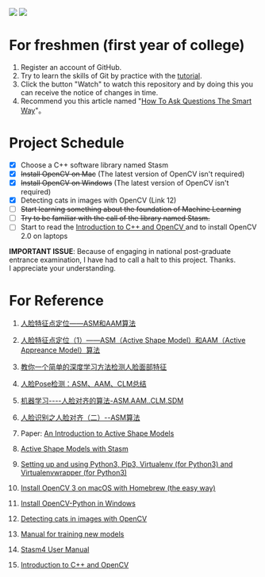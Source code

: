 ![](https://img.shields.io/badge/Author-Sunset%20Wan-blue.svg) ![](https://img.shields.io/badge/Status-Halt-red.svg)
# For freshmen (first year of college)
1. Register an account of GitHub.
2. Try to learn the skills of Git by practice with the [tutorial](https://www.liaoxuefeng.com/wiki/0013739516305929606dd18361248578c67b8067c8c017b000).
3. Click the button "Watch" to watch this repository and by doing this you can receive the notice of changes in time.
4. Recommend you this article named "[How To Ask Questions The Smart Way](https://github.com/ryanhanwu/How-To-Ask-Questions-The-Smart-Way)"。


# Project Schedule
- [x] Choose a C++ software library named Stasm
- [x] ~~Install OpenCV on Mac~~ (The latest version of OpenCV isn't required)
- [x] ~~Install OpenCV on Windows~~ (The latest version of OpenCV isn't required)
- [x] Detecting cats in images with OpenCV (Link 12)
- [ ] ~~Start learning something about the foundation of Machine Learning~~
- [ ] ~~Try to be familiar with the call of the library named Stasm.~~
- [ ] Start to read the [Introduction to C++ and OpenCV ](./Introduction_to_c++_and_opencv.pdf) and to install OpenCV 2.0 on laptops

**IMPORTANT ISSUE**: Because of engaging in national post-graduate entrance examination, I have had to call a halt to this project. Thanks. I appreciate your understanding.

# For Reference
1. [人脸特征点定位——ASM和AAM算法](http://blog.sina.com.cn/s/blog_6138c5b80101k8w3.html)    

2. [人脸特征点定位（1）——ASM（Active Shape Model）和AAM（Active Appreance Model）算法  ](http://blog.163.com/huai_jing@126/blog/static/1718619832013111525150259/)       

3. [教你一个简单的深度学习方法检测人脸面部特征](https://www.leiphone.com/news/201709/4l3CTuiKibmZbh5e.html)      

4. [人脸Pose检测：ASM、AAM、CLM总结](http://blog.csdn.net/wishchin/article/details/51554036)      

5. [机器学习----人脸对齐的算法-ASM.AAM..CLM.SDM](https://www.cnblogs.com/Anita9002/p/7094535.html)      

6. [人脸识别之人脸对齐（二）--ASM算法](http://blog.csdn.net/app_12062011/article/details/52572062)        
    
7. Paper: [An Introduction to Active Shape Models](./asm_overview.pdf)      

8. [Active Shape Models with Stasm](http://www.milbo.users.sonic.net/stasm/index.html)  
9. [Setting up and using Python3, Pip3, Virtualenv (for Python3) and Virtualenvwrapper (for Python3)](https://gist.github.com/IamAdiSri/a379c36b70044725a85a1216e7ee9a46)
10. [Install OpenCV 3 on macOS with Homebrew (the easy way)](https://www.pyimagesearch.com/2016/12/19/install-opencv-3-on-macos-with-homebrew-the-easy-way/)
11. [Install OpenCV-Python in Windows](https://docs.opencv.org/3.0-beta/doc/py_tutorials/py_setup/py_setup_in_windows/py_setup_in_windows.html)
12. [Detecting cats in images with OpenCV](https://www.pyimagesearch.com/2016/06/20/detecting-cats-in-images-with-opencv/)
13. [Manual for training new models](./Manual_for_training_new_models.pdf)
14. [Stasm4 User Manual](./Stasm4_User_Manual.pdf)
15. [Introduction to C++ and OpenCV ](./Introduction_to_c++_and_opencv.pdf)








